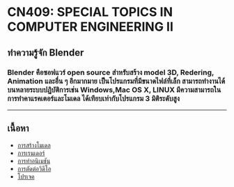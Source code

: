 # CN409: SPECIAL TOPICS IN COMPUTER ENGINEERING II

## ทำความรู้จัก Blender

### Blender คือซอฟแวร์ open source สำหรับสร้าง model 3D, Redering, Animation และอื่น ๆ อีกมากมาย เป็นโปรแกรมที่มีขนาดไฟล์ที่เล็ก สามารถทำงานได้บนหลายระบบปฏิบัติการเช่น Windows,Mac OS X, LINUX มีความสามารถในการทำคาแรคเตอร์และโมเดล ได้เทียบเท่ากับโปรแกรม 3 มิติระดับสูง
----
## เนื้อหา
* [การสร้างโมเดล](create_model.md)
* [การเรนเดอร์](redering.md)
* [การทำอนิเมชัน](animation.md)
* [การตัดต่อวิดีโอ](video_editor.md)
* [โปรเจค]()
